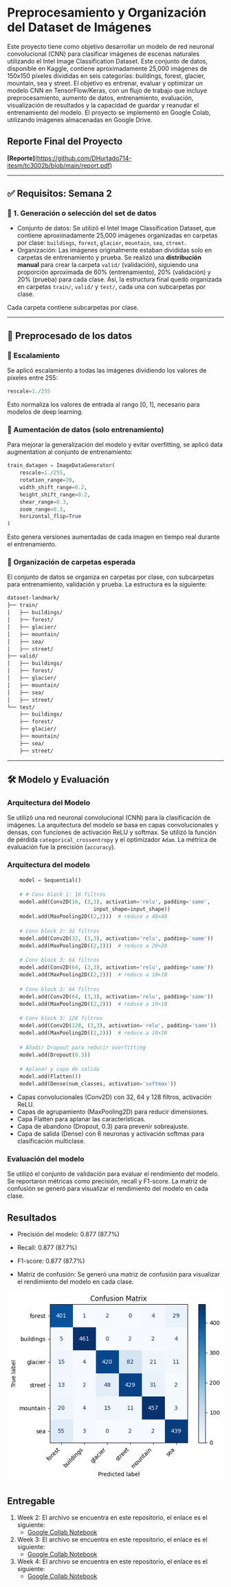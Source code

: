 # Preprocesamiento y Organización del Dataset de Imágenes

Este proyecto tiene como objetivo desarrollar un modelo de red neuronal convolucional (CNN) para clasificar imágenes de escenas naturales utilizando el Intel Image Classification Dataset. Este conjunto de datos, disponible en Kaggle, contiene aproximadamente 25,000 imágenes de 150x150 píxeles divididas en seis categorías: buildings, forest, glacier, mountain, sea y street. El objetivo es entrenar, evaluar y optimizar un modelo CNN en TensorFlow/Keras, con un flujo de trabajo que incluye preprocesamiento, aumento de datos, entrenamiento, evaluación, visualización de resultados y la capacidad de guardar y reanudar el entrenamiento del modelo. El proyecto se implementó en Google Colab, utilizando imágenes almacenadas en Google Drive.

## Reporte Final del Proyecto

**[Reporte]**(https://github.com/DHurtado714-itesm/tc3002b/blob/main/report.pdf)

---

## ✅ Requisitos: Semana 2

### 📁 1. Generación o selección del set de datos

- Conjunto de datos: Se utilizó el Intel Image Classification Dataset, que contiene aproximadamente 25,000 imágenes organizadas en carpetas por clase: `buildings`, `forest`, `glacier`, `mountain`, `sea`, `street`.
- Organización: Las imágenes originalmente estaban divididas solo en carpetas de entrenamiento y prueba. Se realizó una **distribución manual** para crear la carpeta `valid/` (validación), siguiendo una proporción aproximada de 60% (entrenamiento), 20% (validación) y 20% (prueba) para cada clase. Así, la estructura final quedó organizada en carpetas `train/`, `valid/` y `test/`, cada una con subcarpetas por clase.

Cada carpeta contiene subcarpetas por clase.

---

## 🔧 Preprocesado de los datos

### 📐 Escalamiento

Se aplicó escalamiento a todas las imágenes dividiendo los valores de píxeles entre 255:

```python
rescale=1./255
```

Esto normaliza los valores de entrada al rango [0, 1], necesario para modelos de deep learning.

### 🔁 Aumentación de datos (solo entrenamiento)

Para mejorar la generalización del modelo y evitar overfitting, se aplicó data augmentation al conjunto de entrenamiento:

```python
train_datagen = ImageDataGenerator(
    rescale=1./255,
    rotation_range=20,
    width_shift_range=0.2,
    height_shift_range=0.2,
    shear_range=0.3,
    zoom_range=0.3,
    horizontal_flip=True
)
```

Esto genera versiones aumentadas de cada imagen en tiempo real durante el entrenamiento.

### 📂 Organización de carpetas esperada

El conjunto de datos se organiza en carpetas por clase, con subcarpetas para entrenamiento, validación y prueba. La estructura es la siguiente:

```bash
dataset-landmark/
├── train/
│   ├── buildings/
│   ├── forest/
│   ├── glacier/
│   ├── mountain/
│   ├── sea/
│   ├── street/
├── valid/
│   ├── buildings/
│   ├── forest/
│   ├── glacier/
│   ├── mountain/
│   ├── sea/
│   ├── street/
└── test/
    ├── buildings/
    ├── forest/
    ├── glacier/
    ├── mountain/
    ├── sea/
    ├── street/
```

---

## 🛠️ Modelo y Evaluación

### Arquitectura del Modelo

Se utilizó una red neuronal convolucional (CNN) para la clasificación de imágenes. La arquitectura del modelo se basa en capas convolucionales y densas, con funciones de activación ReLU y softmax.
Se utilizó la función de pérdida `categorical_crossentropy` y el optimizador `Adam`. La métrica de evaluación fue la precisión (`accuracy`).

### Arquitectura del modelo

```python
    model = Sequential()

    # # Conv block 1: 16 filtros
    model.add(Conv2D(16, (3,3), activation='relu', padding='same',
                            input_shape=input_shape))
    model.add(MaxPooling2D((2,2)))  # reduce a 40×40

    # Conv block 2: 32 filtros
    model.add(Conv2D(32, (3,3), activation='relu', padding='same'))
    model.add(MaxPooling2D((2,2)))  # reduce a 20×20

    # Conv block 3: 64 filtros
    model.add(Conv2D(64, (3,3), activation='relu', padding='same'))
    model.add(MaxPooling2D((2,2)))  # reduce a 10×10

    # Conv block 3: 64 filtros
    model.add(Conv2D(64, (3,3), activation='relu', padding='same'))
    model.add(MaxPooling2D((2,2)))  # reduce a 10×10

    # Conv block 3: 128 filtros
    model.add(Conv2D(128, (3,3), activation='relu', padding='same'))
    model.add(MaxPooling2D((2,2)))  # reduce a 10×10

    # Añadir Dropout para reducir overfitting
    model.add(Dropout(0.3))

    # Aplanar y capa de salida
    model.add(Flatten())
    model.add(Dense(num_classes, activation='softmax'))
```

- Capas convolucionales (Conv2D) con 32, 64 y 128 filtros, activación ReLU.
- Capas de agrupamiento (MaxPooling2D) para reducir dimensiones.
- Capa Flatten para aplanar las características.
- Capa de abandono (Dropout, 0.3) para prevenir sobreajuste.
- Capa de salida (Dense) con 6 neuronas y activación softmax para clasificación multiclase.

### Evaluación del modelo

Se utilizó el conjunto de validación para evaluar el rendimiento del modelo. Se reportaron métricas como precisión, recall y F1-score. La matriz de confusión se generó para visualizar el rendimiento del modelo en cada clase.

## Resultados

- Precisión del modelo: 0.877 (87.7%)
- Recall: 0.877 (87.7%)
- F1-score: 0.877 (87.7%)

- Matriz de confusión: Se generó una matriz de confusión para visualizar el rendimiento del modelo en cada clase.

![Matriz de Confusión](image.png)

## Entregable

1. Week 2: El archivo se encuentra en este repositorio, el enlace es el siguiente:
   - [Google Collab Notebook](https://github.com/DHurtado714-itesm/tc3002b/blob/main/data-processing.ipynb)
2. Week 3: El archivo se encuentra en este repositorio, el enlace es el siguiente:
   - [Google Collab Notebook](https://github.com/DHurtado714-itesm/tc3002b/blob/main/main.ipynb)
3. Week 4: El archivo se encuentra en este repositorio, el enlace es el siguiente:
   - [Google Collab Notebook](https://github.com/DHurtado714-itesm/tc3002b/blob/main/vgg_model.ipynb)
